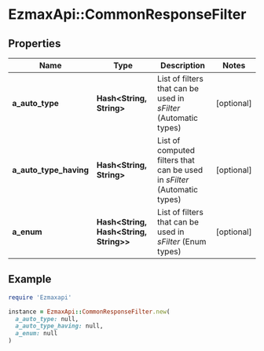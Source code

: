 # EzmaxApi::CommonResponseFilter

## Properties

| Name | Type | Description | Notes |
| ---- | ---- | ----------- | ----- |
| **a_auto_type** | **Hash&lt;String, String&gt;** | List of filters that can be used in *sFilter* (Automatic types) | [optional] |
| **a_auto_type_having** | **Hash&lt;String, String&gt;** | List of computed filters that can be used in *sFilter* (Automatic types) | [optional] |
| **a_enum** | **Hash&lt;String, Hash&lt;String, String&gt;&gt;** | List of filters that can be used in *sFilter* (Enum types) | [optional] |

## Example

```ruby
require 'Ezmaxapi'

instance = EzmaxApi::CommonResponseFilter.new(
  a_auto_type: null,
  a_auto_type_having: null,
  a_enum: null
)
```


